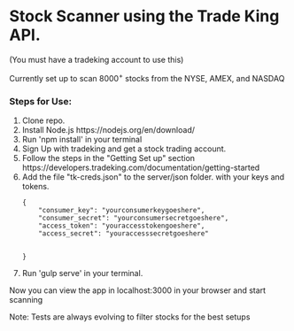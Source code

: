 <h1>Stock Scanner using the Trade King API.</h1>
<p>(You must have a tradeking account to use this)</p>

<p>Currently set up to scan 8000<sup>+</sup> stocks from the NYSE, AMEX, and NASDAQ</p>

<h3>Steps for Use:</h3>
<ol>
<li> Clone repo.</li>
<li>Install Node.js https://nodejs.org/en/download/</li>
<li>Run 'npm install' in your terminal</li>
<li>Sign Up with tradeking and get a stock trading account.</li>
<li>Follow the steps in the "Getting Set up" section https://developers.tradeking.com/documentation/getting-started</li>
<li>Add the file "tk-creds.json" to the server/json folder. with your keys and tokens.<br />
 <code>
{    
    "consumer_key": "yourconsumerkeygoeshere",
    "consumer_secret": "yourconsumersecretgoeshere",
    "access_token": "youraccesstokengoeshere",
    "access_secret": "youraccesssecretgoeshere"

}</code>
</li>
<li>Run 'gulp serve' in your terminal.</li>
</ol>

<p>Now you can view the app in localhost:3000 in your browser and start scanning</p>

<p>Note: Tests are always evolving to filter stocks for the best setups</p>


 
